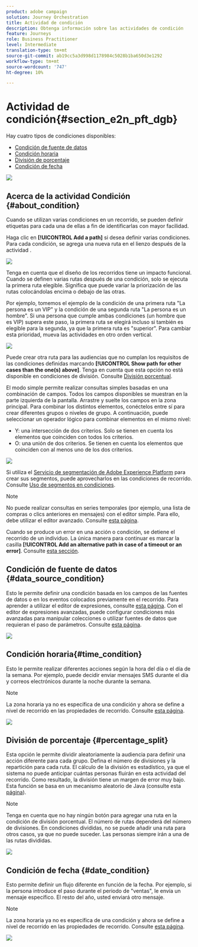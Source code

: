 ```yaml
---
product: adobe campaign
solution: Journey Orchestration
title: Actividad de condición
description: Obtenga información sobre las actividades de condición
feature: Journeys
role: Business Practitioner
level: Intermediate
translation-type: tm+mt
source-git-commit: ab19cc5a3d998d1178984c5028b1ba650d3e1292
workflow-type: tm+mt
source-wordcount: '747'
ht-degree: 10%

---
```



# Actividad de condición{#section_e2n_pft_dgb}

Hay cuatro tipos de condiciones disponibles:

* [Condición de fuente de datos](#data_source_condition)
* [Condición horaria](#time_condition)
* [División de porcentaje](#percentage_split)
* [Condición de fecha](#date_condition)

![](../assets/journey49.png)

## Acerca de la actividad Condición {#about_condition}

Cuando se utilizan varias condiciones en un recorrido, se pueden definir etiquetas para cada una de ellas a fin de identificarlas con mayor facilidad.

Haga clic en **[!UICONTROL Add a path]** si desea definir varias condiciones. Para cada condición, se agrega una nueva ruta en el lienzo después de la actividad .

![](../assets/journey47.png)

Tenga en cuenta que el diseño de los recorridos tiene un impacto funcional. Cuando se definen varias rutas después de una condición, solo se ejecuta la primera ruta elegible. Significa que puede variar la priorización de las rutas colocándolas encima o debajo de las otras.

Por ejemplo, tomemos el ejemplo de la condición de una primera ruta &quot;La persona es un VIP&quot; y la condición de una segunda ruta &quot;La persona es un hombre&quot;. Si una persona que cumple ambas condiciones (un hombre que es VIP) supera este paso, la primera ruta se elegirá incluso si también es elegible para la segunda, ya que la primera ruta es &quot;superior&quot;. Para cambiar esta prioridad, mueva las actividades en otro orden vertical.

![](../assets/journey48.png)

Puede crear otra ruta para las audiencias que no cumplan los requisitos de las condiciones definidas marcando **[!UICONTROL Show path for other cases than the one(s) above]**. Tenga en cuenta que esta opción no está disponible en condiciones de división. Consulte [División porcentual](#percentage_split).

El modo simple permite realizar consultas simples basadas en una combinación de campos. Todos los campos disponibles se muestran en la parte izquierda de la pantalla. Arrastre y suelte los campos en la zona principal. Para combinar los distintos elementos, conéctelos entre sí para crear diferentes grupos o niveles de grupo. A continuación, puede seleccionar un operador lógico para combinar elementos en el mismo nivel:

* Y: una intersección de dos criterios. Solo se tienen en cuenta los elementos que coinciden con todos los criterios.
* O: una unión de dos criterios. Se tienen en cuenta los elementos que coinciden con al menos uno de los dos criterios.

![](../assets/journey64.png)

Si utiliza el [Servicio de segmentación de Adobe Experience Platform](https://docs.adobe.com/content/help/en/experience-platform/segmentation/home.html) para crear sus segmentos, puede aprovecharlos en las condiciones de recorrido. Consulte [Uso de segmentos en condiciones](../segment/using-a-segment.md).


>[!NOTE]
>
>No puede realizar consultas en series temporales (por ejemplo, una lista de compras o clics anteriores en mensajes) con el editor simple. Para ello, debe utilizar el editor avanzado. Consulte [esta página](../expression/expressionadvanced.md).

Cuando se produce un error en una acción o condición, se detiene el recorrido de un individuo. La única manera para continuar es marcar la casilla **[!UICONTROL Add an alternative path in case of a timeout or an error]**. Consulte [esta sección](../building-journeys/using-the-journey-designer.md#paths).

## Condición de fuente de datos {#data_source_condition}

Esto le permite definir una condición basada en los campos de las fuentes de datos o en los eventos colocados previamente en el recorrido. Para aprender a utilizar el editor de expresiones, consulte [esta página](../expression/expressionadvanced.md). Con el editor de expresiones avanzadas, puede configurar condiciones más avanzadas para manipular colecciones o utilizar fuentes de datos que requieran el paso de parámetros. Consulte [esta página](../datasource/external-data-sources.md).

![](../assets/journey50.png)

## Condición horaria{#time_condition}

Esto le permite realizar diferentes acciones según la hora del día o el día de la semana. Por ejemplo, puede decidir enviar mensajes SMS durante el día y correos electrónicos durante la noche durante la semana.

>[!NOTE]
>
>La zona horaria ya no es específica de una condición y ahora se define a nivel de recorrido en las propiedades de recorrido. Consulte [esta página](../building-journeys/timezone-management.md).

![](../assets/journey51.png)

## División de porcentaje {#percentage_split}

Esta opción le permite dividir aleatoriamente la audiencia para definir una acción diferente para cada grupo. Defina el número de divisiones y la repartición para cada ruta. El cálculo de la división es estadístico, ya que el sistema no puede anticipar cuántas personas fluirán en esta actividad del recorrido. Como resultado, la división tiene un margen de error muy bajo. Esta función se basa en un mecanismo aleatorio de Java (consulte esta [página](https://docs.oracle.com/javase/7/docs/api/java/util/Random.html)).

>[!NOTE]
>
>Tenga en cuenta que no hay ningún botón para agregar una ruta en la condición de división porcentual. El número de rutas dependerá del número de divisiones. En condiciones divididas, no se puede añadir una ruta para otros casos, ya que no puede suceder. Las personas siempre irán a una de las rutas divididas.

![](../assets/journey52.png)

## Condición de fecha {#date_condition}

Esto permite definir un flujo diferente en función de la fecha. Por ejemplo, si la persona introduce el paso durante el periodo de &quot;ventas&quot;, le envía un mensaje específico. El resto del año, usted enviará otro mensaje.

>[!NOTE]
>
>La zona horaria ya no es específica de una condición y ahora se define a nivel de recorrido en las propiedades de recorrido. Consulte [esta página](../building-journeys/timezone-management.md).

![](../assets/journey53.png)
